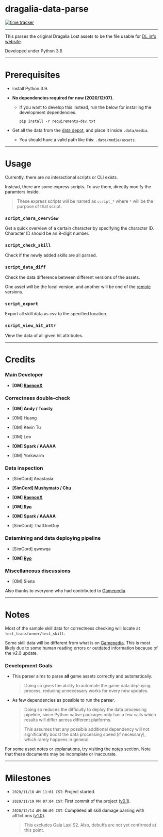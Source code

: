 # dragalia-data-parse

[![time tracker](https://wakatime.com/badge/github/RaenonX-DL/dragalia-data-parse.svg)](https://wakatime.com/badge/github/RaenonX-DL/dragalia-data-parse)

------

This parses the original Dragalia Lost assets to be the file usable for [DL info website][DL-info].

Developed under Python 3.9.

[DL-info]: http://dl.raenonx.cc

[RaenonX-DL]: https://github.com/RaenonX-DL

------

# Prerequisites

- Install Python 3.9.

- **No dependencies required for now (2020/12/07).**

    - If you want to develop this instead, run the below for installing the development dependencies.

      ```commandline
      pip install -r requirements-dev.txt
      ```

- Get all the data from the [data depot][data-depot], and place it inside `.data/media`.

    - You should have a valid path like this: `.data/media/assets`.

[data-depot]: https://github.com/RaenonX-DL/dragalia-data-depot

------

# Usage

Currently, there are *no* interactional scripts or CLI exists.

Instead, there are some express scripts. To use them, directly modify the paramters inside.

> These express scripts will be named as `script_*` where `*` will be the purpose of that script.

### `script_chara_overview`

Get a quick overview of a certain character by specifying the character ID. Character ID should be an 8-digit number.

### `script_check_skill`

Check if the newly added skills are all parsed.

### `script_data_diff`

Check the data difference between different versions of the assets.

One asset will be the local version, and another will be one of the [remote][data-depot] versions.

### `script_export`

Export all skill data as csv to the specified location.

### `script_view_hit_attr`

View the data of all given hit attributes.

------

# Credits

### Main Developer

- **\[OM\] [RaenonX][GH-raenonx]**

### Correctness double-check

- **\[OM\] Andy / Toasty**

- \[OM\] Huang

- \[OM\] Kevin Tu

- \[OM\] Leo

- **\[OM\] Spark / AAAAA**

- \[OM\] Yorkwarm

### Data inspection

- \[SimCord\] Anastasia

- **\[SimCord\] [Mushymato / Chu][GH-mushymato]**

- **\[OM\] [RaenonX][GH-raenonx]**

- **\[OM\] [Ryo][GH-ryo]**

- **\[OM\] Spark / AAAAA**

- \[SimCord\] ThatOneGuy

### Datamining and data deploying pipeline

- \[SimCord\] qwewqa

- **\[OM\] [Ryo][GH-ryo]**

### Miscellaneous discussions

- \[OM\] Siena

Also thanks to everyone who had contributed to [Gamepedia].

[GH-mushymato]: https://github.com/Mushymato

[GH-raenonx]: https://github.com/RaenonX

[GH-ryo]: https://github.com/ryoliao

------

# Notes

Most of the sample skill data for correctness checking will locate at `test_transformer/test_skill`.

Some skill data will be different from what is on [Gamepedia][Gamepedia]. This is most likely due to some human reading
errors or outdated information because of the v2.0 update.

[Gamepedia]: https://dragalialost.gamepedia.com/

### Development Goals

- This parser aims to parse **all** game assets correctly and automatically.

  > Doing so gives the ability to automate the game data deploying process,
  > reducing unnecessary works for every new updates.

- As few dependencies as possible to run the parser.

  > Doing so reduces the difficulty to deploy the data processing pipeline,
  > since Python native packages only has a few calls which results will differ across different platforms.
  >
  > This assumes that any possible additional dependency will not significantly boost the data processing speed
  > (if necessary), which rarely happens in general.

For some asset notes or explanations, try visiting the [notes] section. Note that these documents may be incomplete or
inaccurate.

[notes]: https://github.com/RaenonX-DL/dragalia-data-parse/tree/main/notes

------

# Milestones

- `2020/11/18 AM 11:01 CST`: Project started.

- `2020/11/19 PM 07:04 CST`: First commit of the project ([v0.1]).

- `2020/12/14 AM 06:09 CST`: Completed all skill damage parsing with afflictions ([v1.0]).

  > This excludes Gala Laxi S2. Also, debuffs are not yet confirmed at this point.

[v0.1]: https://github.com/RaenonX-DL/dragalia-data-parse/releases/tag/v0.1

[v1.0]: https://github.com/RaenonX-DL/dragalia-data-parse/releases/tag/v1.0
